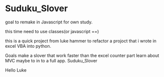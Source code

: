 Suduku_Slover
=============
goal to remake in Javascript for own study. 

this time need to use classes(or javascript ==) 


this is a quick project from luke hammer to refactor a projoct that i wrote in excel VBA into python. 


Goals
make a slover that work faster than the excel counter part
learn about MVC
maybe to in to a full app. 
Suduku_Slover

Hello Luke
